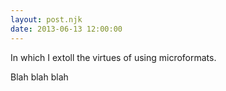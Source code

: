 ```yaml
---
layout: post.njk
date: 2013-06-13 12:00:00
---
```


In which I extoll the virtues of using microformats.

<!-- more -->

<p>Blah blah blah</p>
